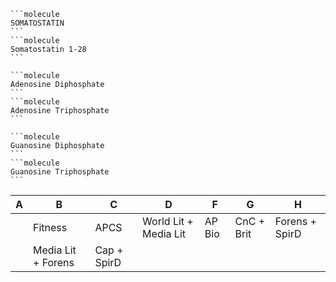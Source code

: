 ````col
```molecule
SOMATOSTATIN
```
```molecule
Somatostatin 1-28
```
````

````col
```molecule
Adenosine Diphosphate
```
```molecule
Adenosine Triphosphate
```
````
````col
```molecule
Guanosine Diphosphate
```
```molecule
Guanosine Triphosphate
```
````

| A   | B                  | C           | D                     | F      | G          | H              |
| --- | ------------------ | ----------- | --------------------- | ------ | ---------- | -------------- |
|     | Fitness            | APCS        | World Lit + Media Lit | AP Bio | CnC + Brit | Forens + SpirD |
|     | Media Lit + Forens | Cap + SpirD |                       |        |            |                |